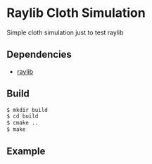 # Raylib Cloth Simulation
Simple cloth simulation just to test raylib
## Dependencies
* [raylib](https://www.raylib.com/)
## Build
```bash
$ mkdir build
$ cd build
$ cmake ..
$ make
```
## Example

